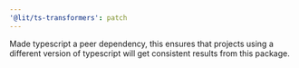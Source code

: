 ```yaml
---
'@lit/ts-transformers': patch
---
```


Made typescript a peer dependency, this ensures that projects using a different
version of typescript will get consistent results from this package.
